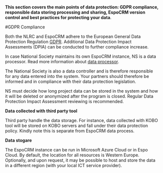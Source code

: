**This section covers the main points of data protection: GDPR compliance, responsible data storing processing and sharing, EspoCRM version control and best practices for protecting your data**. 

#GDPR Compliance  

Both the NLRC and EspoCRM adhere to the European General Data Protection Regulation [GDPR](https://gdpr-info.eu/). Additional Data Protection Impact Assessments (DPIA) can be conducted to further compliance increase. 

In case National Society maintains its own EspoCRM instance, NS is a data processor. Read more information about [data processor](https://www.gdpreu.org/the-regulation/key-concepts/data-controllers-and-processors/).

  The National Society is also a data controller and is therefore responsible for any data entered into the system. Your partners should therefore be informed and in compliance with their data protection legislation.

  NS must decide how long project data can be stored in the system and how it will be deleted or anonymized after the program is closed. Regular Data Protection Impact Assessment reviewing is recommended. 

**Data collected with third party tool** 

Third party handle the data storage. For instance, data collected with KOBO tool will be stored on KOBO servers and fall under their data protection policy. Kindly note this is separate from EspoCRM data process.

**Data stogare** 

The EspoCRM instance can be run in Microsoft Azure Cloud or in Espo Cloud. By default, the location for all resources is Western Europe. Optionally, and upon request, it may be possible to host and store the data in a different region (with your local ICT service provider). 
